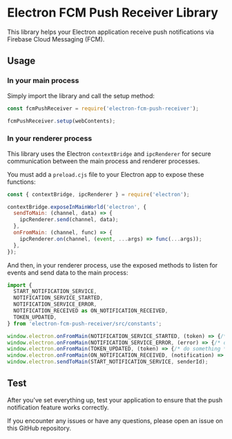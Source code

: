 # Electron FCM Push Receiver Library

This library helps your Electron application receive push notifications via Firebase Cloud Messaging (FCM). 

## Usage

### In your main process

Simply import the library and call the setup method:

```javascript
const fcmPushReceiver = require('electron-fcm-push-receiver');

fcmPushReceiver.setup(webContents);
```

### In your renderer process

This library uses the Electron `contextBridge` and `ipcRenderer` for secure communication between the main process and renderer processes.

You must add a `preload.cjs` file to your Electron app to expose these functions:

```javascript
const { contextBridge, ipcRenderer } = require('electron');

contextBridge.exposeInMainWorld('electron', {
  sendToMain: (channel, data) => {
    ipcRenderer.send(channel, data);
  },
  onFromMain: (channel, func) => {
    ipcRenderer.on(channel, (event, ...args) => func(...args));
  },
});
```

And then, in your renderer process, use the exposed methods to listen for events and send data to the main process:

```javascript
import {
  START_NOTIFICATION_SERVICE,
  NOTIFICATION_SERVICE_STARTED,
  NOTIFICATION_SERVICE_ERROR,
  NOTIFICATION_RECEIVED as ON_NOTIFICATION_RECEIVED,
  TOKEN_UPDATED,
} from 'electron-fcm-push-receiver/src/constants';

window.electron.onFromMain(NOTIFICATION_SERVICE_STARTED, (token) => {/* do something */});
window.electron.onFromMain(NOTIFICATION_SERVICE_ERROR, (error) => {/* do something */});
window.electron.onFromMain(TOKEN_UPDATED, (token) => {/* do something */});
window.electron.onFromMain(ON_NOTIFICATION_RECEIVED, (notification) => {/* do something */});
window.electron.sendToMain(START_NOTIFICATION_SERVICE, senderId);
```

## Test

After you've set everything up, test your application to ensure that the push notification feature works correctly.

If you encounter any issues or have any questions, please open an issue on this GitHub repository.
